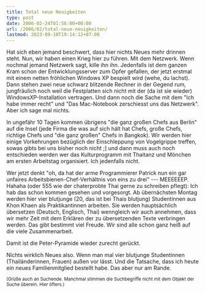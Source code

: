 ```yaml
---
title: Total neue Neuigkeiten
type: post
date: 2006-02-24T01:56:00+00:00
url: /2006/02/total-neue-neuigkeiten/
lastmod: 2023-09-10T19:14:12+07:00
---
```

Hat sich eben jemand beschwert, dass hier nichts Neues mehr drinnen steht. Nun, wir haben einen Krieg hier zu führen. Mit dem Netzwerk. Wenn nochmal jemand Netzwerk sagt, kille ihn ihn. Jedenfalls ist dem ganzen Kram schon der Entwicklungsserver zum Opfer gefallen, der jetzt erstmal mit einem netten fröhlichen Windows XP bespielt wird (wehe, du lachst). Dann stehen zwei neue schwarz blitzende Rechner in der Gegend rum, jungfräulich noch weil die Festplatten sich nicht mit der (da ist sie wieder) WindowsXP-Installation vertragen. Und dann noch die Sache mit dem "Ich habe immer recht" und "Das Mac-Notebook zerschiesst uns das Netzwerk". Aber ich sage mal nichts.

In ungefähr 10 Tagen kommen übrigens "die ganz großen Chefs aus Berlin" auf die Insel (jede Firma die was auf sich hält hat Chefs, große Chefs, richtige Chefs und "die ganz großen" Chefs in Bangkok). Wir werden hier einige Vorkehrungen bezüglich der Einschleppung von Vogelgrippe treffen, sowas gibts bei uns bisher noch nicht ;] und dann muss auch noch entschieden werden wer das Kulturprogramm mit Thaitanz und Mönchen am ersten Arbeitstag organisiert. Ich jedenfalls nicht.

Wer jetzt denkt "oh, da hat der arme Programmierer Patrick nun ein gar unfaires Arbeitsbienen-Chef-Verhältnis von eins zu drei" --- MEEEEEEP. Hahaha (oder 555 wie der chaterprobte Thai gerne zu schreiben pflegt): Ich hab das schon kommen gesehen und vorgesorgt. Ab übernächsten Montag werden hier vier blutjunge (20, das ist bei Thais blutjung) Studentinnen aus Khon Khaen als Praktikantinnen arbeiten. Sie werden hauptsächlich übersetzen (Deutsch, Englisch, Thai) wenngleich wir auch annehmen, dass wir mehr Zeit mit dem Erklären der zu übersetzenden Texte verbringen werden. Das gibt bestimmt viel Freude. Wir sind alle schon ganz heiß auf die viele Zusammenarbeit.

Damit ist die Peter-Pyramide wieder zurecht gerückt.

Nichts wirklich Neues also. Wenn man mal vier blutjunge Studentinnen (Thailänderinnen, Frauen) außen vor lässt. Und die Tatsache, dass ich heute ein neues Familienmitglied bestellt habe. Das aber nur am Rande.

<small>(Grüße auch an Suchende. Manchmal stimmen die Suchbegriffe nicht mit dem Objekt der Suche überein. Hier öfters.)</small>
